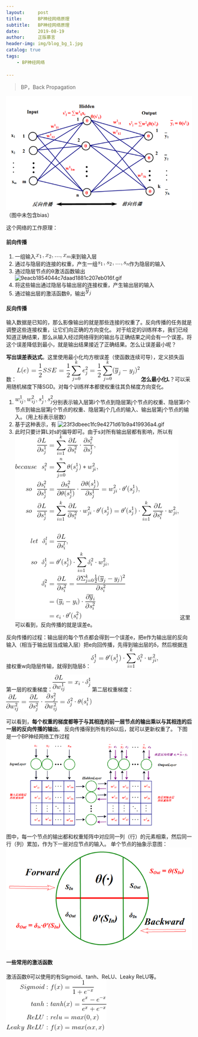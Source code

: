```yaml
---
layout:     post
title:      BP神经网络原理
subtitle:   BP神经网络原理
date:       2019-08-19
author:     正版慕言
header-img: img/blog_bg_1.jpg
catalog: true
tags:
    - BP神经网络

---
```


> BP，Back Propagation 

![590fa20f4fcede1b5fa2141563dc337c.png](/img/Journal/BP/一个单隐层BP网络.png)
（图中未包含bias）

这个网络的工作原理：

#### 前向传播
1. 一组输入![d50af5ebfb600ae5f8bc41c81ff2d5ff.gif](/img/Journal/BP/x1-xm.gif)来到输入层
2. 通过与隐层的连接的权重，产生一组![46c448235ef09e21c1f74223eab25b13.gif](/img/Journal/BP/s1-sn.gif)作为隐层的输入
3. 通过隐层节点的θ激活函数输出![9eacb1854044c7daad1881c207eb016f.gif](/img/Journal/BP/θsj.gif)
4. 将这些输出通过隐层与输出层的连接权重，产生输出层的输入
5. 通过输出层的激活函数θ，输出![d4312d3f664a15f4209dcd5eef847c36.gif](/img/Journal/BP/ybarj.gif)

#### 反向传播
输入数据是已知的，那么影像输出的就是那些连接的权重了。反向传播的任务就是调整这些连接权重，让它们向正确的方向变化。
对于给定的训练样本，我们已经知道正确结果，那么从输入经过网络得到的输出与正确结果之间会有一个误差。将这个误差降低到最小，就是输出结果接近了正确结果。怎么让误差最小呢？

**写出误差表达式**。这里使用最小化均方根误差（使函数连续可导），定义损失函数：![e589925104c90c0c6ef0c0b1cb2d6e54.gif](/img/Journal/BP/平方误差.gif)
**怎么最小化L**？可以采用随机梯度下降SGD。对每个训练样本都使权重往其负梯度方向变化。
1. ![5f58509050bf8391a11c9c9551c3121b.gif](/img/Journal/BP/BP中的w和s表示.gif)分别表示输入层第i个节点到隐层第j个节点的权重、隐层第i个节点到输出层第j个节点的权重、隐层第j个几点的输入、输出层第j个节点的输入。（用上标表示层数）
2. 基于这种表示，有
![23f3dbeec1fc9e4271d61b9a419936a4.gif](/img/Journal/BP/BP的xi.gif)
3. 此时只要计算L对s的偏导即可。由于s对所有输出层都有影响，所以有
![ca2a8f370e2a521e663312365a42c6d3.gif](/img/Journal/BP/反向传播e.gif)
这里可以看到，反向传播的就是误差e。

反向传播的过程：输出层的每个节点都会得到一个误差e，把e作为输出层的反向输入（相当于输出层当成输入层）把e向回传播，先得到输出层的δ，然后根据连接权重w向隐层传输，就得到隐层δ：![827fed6553b13fb190b01819523a9621.gif](/img/Journal/BP/隐层δ.gif)

第一层的权重梯度：![75fe6ebcf0ec65d720d27f81df84b9ea.gif](/img/Journal/BP/第一层权重梯度.gif)
第二层权重梯度：![8c27882090e7e99203a9c64a5ef8d378.gif](/img/Journal/BP/第二层权重梯度.gif)

可以看到，**每个权重的梯度都等于与其相连的前一层节点的输出乘以与其相连的后一层的反向传播的输出**。
反向传播得到所有的δ以后，就可以更新权重了。
下图是一个BP神经网络工作过程
![7e27959b73b46780dfb3a635fa1d188c.png](/img/Journal/BP/BP神经网络工作过程.png)
图中，每一个节点的输出都和权重矩阵中对应同一列（行）的元素相乘，然后同一行（列）累加，作为下一层对应节点的输入。
单个节点的抽象示意图：
![714237a8ea053b9bea599632ddb42871.png](/img/Journal/BP/单个节点的抽象.png)

#### 一些常用的激活函数
激活函数θ可以使用的有Sigmoid、tanh、ReLU、Leaky ReLU等。
![667175ea0691284be0df3587d6297a09.gif](/img/Journal/BP/常用激活函数.gif)
